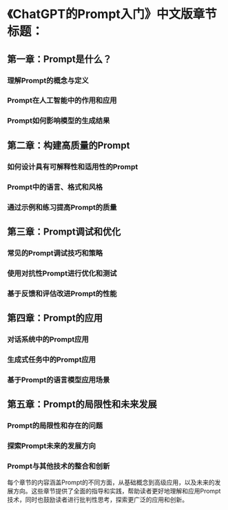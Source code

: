 # 《ChatGPT的Prompt入门》中文版章节标题：

## 第一章：Prompt是什么？

### 理解Prompt的概念与定义
### Prompt在人工智能中的作用和应用
### Prompt如何影响模型的生成结果

## 第二章：构建高质量的Prompt

### 如何设计具有可解释性和适用性的Prompt
### Prompt中的语言、格式和风格
### 通过示例和练习提高Prompt的质量

## 第三章：Prompt调试和优化

### 常见的Prompt调试技巧和策略
### 使用对抗性Prompt进行优化和测试
### 基于反馈和评估改进Prompt的性能

## 第四章：Prompt的应用

### 对话系统中的Prompt应用
### 生成式任务中的Prompt应用
### 基于Prompt的语言模型应用场景

## 第五章：Prompt的局限性和未来发展

### Prompt的局限性和存在的问题
### 探索Prompt未来的发展方向
### Prompt与其他技术的整合和创新

每个章节的内容涵盖Prompt的不同方面，从基础概念到高级应用，以及未来的发展方向。这些章节提供了全面的指导和实践，帮助读者更好地理解和应用Prompt技术，同时也鼓励读者进行批判性思考，探索更广泛的应用和创新。

